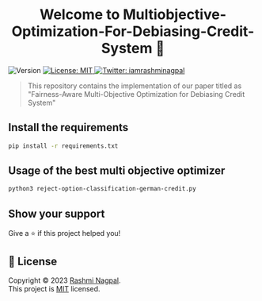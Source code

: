 <h1 align="center">Welcome to Multiobjective-Optimization-For-Debiasing-Credit-System 👋</h1>
<p>
  <img alt="Version" src="https://img.shields.io/badge/version-0.01-blue.svg?cacheSeconds=2592000" />
  <a href="https://github.com/RN0311/Multiobjective-Optimization-For-Debiasing-Credit-System/blob/main/LICENSE" target="_blank">
    <img alt="License: MIT" src="https://img.shields.io/badge/License-MIT-yellow.svg" />
  </a>
  <a href="https://twitter.com/iamrashminagpal" target="_blank">
    <img alt="Twitter: iamrashminagpal" src="https://img.shields.io/twitter/follow/iamrashminagpal.svg?style=social" />
  </a>
</p>

> This repository contains the implementation of our paper titled as &#34;Fairness-Aware Multi-Objective Optimization for Debiasing Credit System&#34;

## Install the requirements

```sh
pip install -r requirements.txt
```

## Usage of the best multi objective optimizer

```sh
python3 reject-option-classification-german-credit.py
```


## Show your support

Give a ⭐️ if this project helped you!

## 📝 License

Copyright © 2023 [Rashmi Nagpal](https://github.com/RN0311).<br />
This project is [MIT](https://github.com/RN0311/Multiobjective-Optimization-For-Debiasing-Credit-System/blob/main/LICENSE) licensed.
